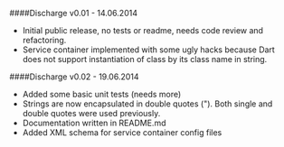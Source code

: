 ####Discharge v0.01 - 14.06.2014
- Initial public release, no tests or readme, needs code review and refactoring.
- Service container implemented with some ugly hacks because Dart does not support instantiation of class by its class name in string.

####Discharge v0.02 - 19.06.2014
- Added some basic unit tests (needs more)
- Strings are now encapsulated in double quotes ("). Both single and double quotes were used previously.
- Documentation written in README.md
- Added XML schema for service container config files
